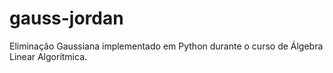 # gauss-jordan
Eliminação Gaussiana implementado em Python durante o curso de Álgebra Linear Algorítmica.
